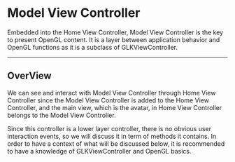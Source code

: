 # Model View Controller

Embedded into the Home View Controller, Model View Controller is the key to present OpenGL content. It is a layer between application behavior and OpenGL functions as it is a subclass of GLKViewController.

---

## OverView

We can see and interact with Model View Controller through Home View Controller since the Model View Controller is added to the Home View Controller, and the main view, which is the avatar, in Home View Controller belongs to the Model View Controller.

Since this controller is a lower layer controller, there is no obvious user interaction events, so we will discuss it in term of methods it contains. In order to have a context of what will be discussed below, it is recommended to have a knowledge of GLKViewController and OpenGL basics.



### 




